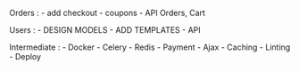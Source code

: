 Orders :
    - add checkout
    - coupons 
    - API Orders, Cart

Users :
    - DESIGN MODELS
    - ADD TEMPLATES
    - API 

Intermediate :
    - Docker
    - Celery
    - Redis
    - Payment
    - Ajax
    - Caching
    - Linting
    - Deploy